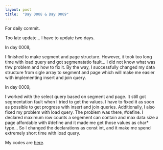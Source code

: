 ```yaml
---
layout: post
title:  "Day 0008 & Day 0009"
---
```

For daily commit.

Too late update...
I have to update two days.

In day 0008,

I finished to make segment and page structure. However, it took too long time with load query and got segmenatatio fault... I did not know what was thw problem and how to fix it. By the way, I successfully changed my data structure from sigle array to segment and page which will make me easier with implementing insert and join query.



In day 0009,

I worked with the select query based on segment and page. It still got segmentation fault when I tried to get the values. I have to fixed it as soon as possible to get progress with insert and join queries.
Additionally, I  also fixed my problem with load query. The problem was there, #define. I declared maximum row counts a segement can contain and max data size a page affordable with #define and it made me get those values as  char\* type... So I changed the declarations as const int, and it make me spend extremely short time with load query.


My codes are [here].


[here]: https://github.com/Jyon-k/selfDB
